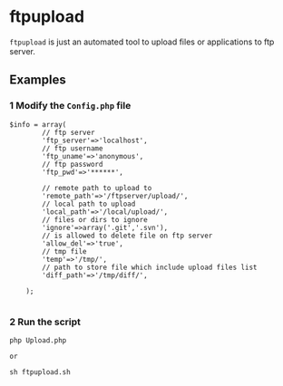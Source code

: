ftpupload
=========

`ftpupload` is just an automated tool to upload files or applications to ftp server. 

## Examples

### 1   **Modify the `Config.php` file**
```
$info = array(		
		// ftp server
		'ftp_server'=>'localhost',
		// ftp username
		'ftp_uname'=>'anonymous',
		// ftp password
		'ftp_pwd'=>'******',

		// remote path to upload to
		'remote_path'=>'/ftpserver/upload/',
		// local path to upload
		'local_path'=>'/local/upload/',
		// files or dirs to ignore
		'ignore'=>array('.git','.svn'),
		// is allowed to delete file on ftp server
		'allow_del'=>'true',
		// tmp file
		'temp'=>'/tmp/',
		// path to store file which include upload files list
		'diff_path'=>'/tmp/diff/',

	);


```
### 2 **Run the script**

```
php Upload.php 

or

sh ftpupload.sh

```
